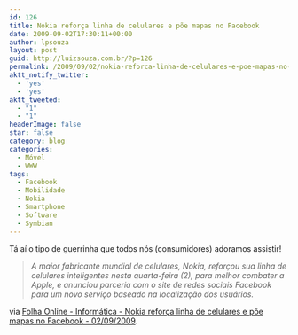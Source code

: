 ```yaml
---
id: 126
title: Nokia reforça linha de celulares e põe mapas no Facebook
date: 2009-09-02T17:30:11+00:00
author: lpsouza
layout: post
guid: http://luizsouza.com.br/?p=126
permalink: /2009/09/02/nokia-reforca-linha-de-celulares-e-poe-mapas-no-facebook/
aktt_notify_twitter:
  - 'yes'
  - 'yes'
aktt_tweeted:
  - "1"
  - "1"
headerImage: false
star: false
category: blog
categories:
  - Móvel
  - WWW
tags:
  - Facebook
  - Mobilidade
  - Nokia
  - Smartphone
  - Software
  - Symbian
---
```

Tá aí o tipo de guerrinha que todos nós (consumidores) adoramos assistir!

> _A maior fabricante mundial de celulares, Nokia, reforçou sua linha de celulares inteligentes nesta quarta-feira (2), para melhor combater a Apple, e anunciou parceria com o site de redes sociais Facebook para um novo serviço baseado na localização dos usuários._

via [Folha Online - Informática - Nokia reforça linha de celulares e põe mapas no Facebook - 02/09/2009](http://www1.folha.uol.com.br/folha/informatica/ult124u618454.shtml).